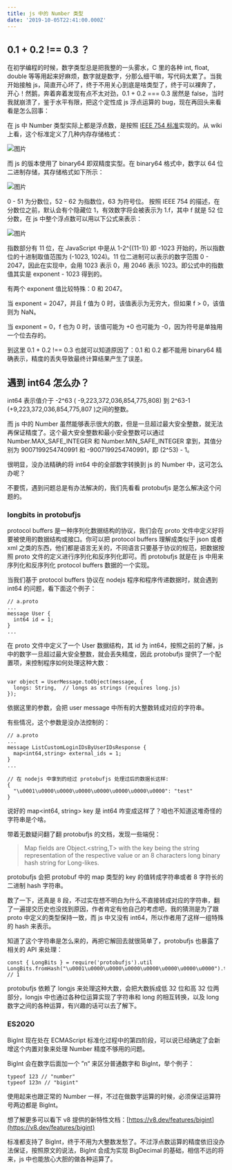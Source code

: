 ```yaml
---
title: js 中的 Number 类型
date: '2019-10-05T22:41:00.000Z'
---
```


## 0.1 + 0.2 !== 0.3 ？
在初学编程的时候，数字类型总是把我整的一头雾水，C 里的各种 int, float, double 等等用起来好麻烦，数字就是数字，分那么细干嘛，写代码太累了。当我开始接触 js，简直开心坏了，终于不用关心到底是啥类型了，终于可以裸奔了，开心！然鹅，奔着奔着发现有点不太对劲，0.1 + 0.2 === 0.3 居然是 false，当时我就崩溃了，鉴于水平有限，把这个定性成 js 浮点运算的 bug，现在再回头来看看是怎么回事：

在 js 中 Number 类型实际上都是浮点数，是按照 [IEEE 754 标准](https://en.wikipedia.org/wiki/IEEE_754)实现的。从 wiki 上看，这个标准定义了几种内存存储格式：

![图片](https://uploader.shimo.im/f/6yAVhN8BmjY5q6jb.png!thumbnail)

而 js 的版本使用了 binary64 即双精度实型。在 binary64 格式中，数字以 64 位二进制存储，其存储格式如下所示：

![图片](https://uploader.shimo.im/f/HSHAW5zzjuAGGaHu.png!thumbnail)

0 - 51 为分数位，52 - 62 为指数位，63 为符号位。
按照 IEEE 754 的描述，在分数位之前，默认会有个隐藏位 1，有效数字将会被表示为 1.f，其中 f 就是 52 位分数，在 js 中整个浮点数可以用以下公式来表示：

![图片](https://uploader.shimo.im/f/MCWUD9W2cCoeVRk1.png!thumbnail)

指数部分有 11 位，在 JavaScript 中是从 1-2^{(11-1)} 即 -1023 开始的，所以指数位的十进制取值范围为 (-1023, 1024)。11 位二进制可以表示的数字范围 0 - 2047，因此在实现中，会用 1023 表示 0，用 2046 表示 1023。即公式中的指数值其实是 exponent - 1023 得到的。

有两个 exponent 值比较特殊：0 和 2047。

当 exponent = 2047，并且 f 值为 0 时，该值表示为无穷大，但如果 f > 0，该值则为 NaN。

当 exponent = 0，f 也为 0 时，该值可能为 +0 也可能为 -0，因为符号是单独用一个位去存的。

到这里 0.1 + 0.2 !== 0.3 也就可以知道原因了：0.1 和 0.2 都不能用 binary64 精确表示，精度的丢失导致最终计算结果产生了误差。
## 遇到 int64 怎么办？
int64 表示值介于	-2^63 ( -9,223,372,036,854,775,808) 到 2^63-1 (+9,223,372,036,854,775,807 )之间的整数。

而 js 中的 Number 虽然能够表示很大的数，但是一旦超过最大安全整数，就无法再保证精度了。这个最大安全整数和最小安全整数可以通过 Number.MAX_SAFE_INTEGER 和 Number.MIN_SAFE_INTEGER 拿到，其值分别为 9007199254740991 和 -9007199254740991，即 (2^53) - 1。

很明显，没办法精确的将 int64 中的全部数字转换到 js 的 Number 中，这可怎么办呢？

不要慌，遇到问题总是有办法解决的，我们先看看 protobufjs 是怎么解决这个问题的。
### longbits in protobufjs
protocol buffers 是一种序列化数据结构的协议，我们会在 proto 文件中定义好将要被使用的数据结构或接口。你可以把 protocol buffers 理解成类似于 json 或者 xml 之类的东西，他们都是语言无关的，不同语言只要基于协议的规范，把数据按照 proto 文件的定义进行序列化和反序列化即可。而 protobufjs 就是在 js 中用来序列化和反序列化 protocol buffers 数据的一个实现。

当我们基于 protocol buffers 协议在 nodejs 程序和程序传递数据时，就会遇到 int64 的问题，看下面这个例子：

```
// a.proto
...
message User {
  int64 id = 1;
}
...
```

在 proto 文件中定义了一个 User 数据结构，其 id 为 int64，按照之前的了解，js 中的数字一旦超过最大安全整数，就会丢失精度，因此 protobufjs 提供了一个配置项，来控制程序如何处理这种大数：
```

var object = UserMessage.toObject(message, {
  longs: String,  // longs as strings (requires long.js)
});
```

依据这里的参数，会把 user message 中所有的大整数转成对应的字符串。

有些情况，这个参数是没办法控制的：

```
// a.proto
...
message ListCustomLoginIDsByUserIDsResponse {
  map<int64,string> external_ids = 1;
}
...

// 在 nodejs 中拿到的经过 protobufjs 处理过后的数据长这样:
{
  "\u0001\u0000\u0000\u0000\u0000\u0000\u0000\u0000": "test"
}

```

说好的 map<int64, string> key 是 int64 咋变成这样了？咱也不知道这堆奇怪的字符串是个啥。

带着无数疑问翻了翻 protobufjs 的文档，发现一些端倪：
>Map fields are Object.<string,T> with the key being the string representation of the respective value or an 8 characters long binary hash string for Long-likes.

protobufjs 会把 protobuf 中的 map 类型的 key 的值转成字符串或者 8 字符长的二进制 hash 字符串。

数了一下，还真是 8 段，不过实在想不明白为什么不直接转成对应的字符串，翻了一遍提交历史也没找到原因，作者肯定有他自己的考虑吧，我的猜测是为了跟 proto 中定义的类型保持一致，而 js 中又没有 int64，所以作者用了这样一组特殊的 hash 来表示。

知道了这个字符串是怎么来的，再把它解回去就很简单了，protobufjs 也暴露了相关的 API 来处理：

```
const { LongBits } = require('protobufjs').util
LongBits.fromHash("\u0001\u0000\u0000\u0000\u0000\u0000\u0000\u0000").toNumber() // 1
```

protobufjs 依赖了 longjs 来处理这种大数，会把大数拆成低 32 位和高 32 位两部分，longjs 中也通过各种位运算实现了字符串和 long 的相互转换，以及 long 数字之间的各种运算，有兴趣的话可以去了解下。
### ES2020
BigInt 现在处在 ECMAScript 标准化过程中的第四阶段，可以说已经确定了会新增这个内置对象来处理 Number 精度不够用的问题。

BigInt 会在数字后面加一个 ”n“ 来区分普通数字和 BigInt，举个例子：

```
typeof 123 // "number"
typeof 123n // "bigint"
```

使用起来也跟正常的 Number 一样，不过在做数字运算的时候，必须保证运算符号两边都是 BigInt。

想了解更多可以看下 v8 提供的新特性文档：[https://v8.dev/features/bigint](https://v8.dev/features/bigint)

标准都支持了 BigInt，终于不用为大整数发愁了。不过浮点数运算的精度依旧没办法保证，按照原文的说法，BigInt 会成为实现 BigDecimal 的基础，相信不远的将来，js 中也能放心大胆的做各种运算了。
